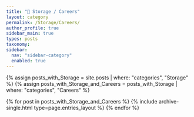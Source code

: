 ```yaml
---
title: "🧰 Storage / Careers"
layout: category
permalink: /Storage/Careers/
author_profile: true
sidebar_main: true
types: posts
taxonomy:
sidebar:
  nav: "sidebar-category"
  enabled: true
---
```


{% assign posts_with_Storage = site.posts | where: "categories", "Storage" %}
{% assign posts_with_Storage_and_Careers = posts_with_Storage | where: "categories", "Careers" %}

{% for post in posts_with_Storage_and_Careers %}
  {% include archive-single.html type=page.entries_layout %}
{% endfor %}

